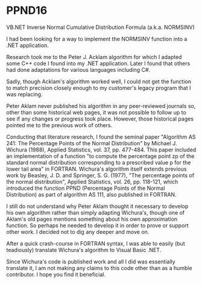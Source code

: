 # PPND16
VB.NET Inverse Normal Cumulative Distribution Formula (a.k.a. NORMSINV)

I had been looking for a way to implement the NORMSINV function into a .NET application.

Research took me to the Peter J. Acklam algorithm for which I adapted some C++ code I found into my .NET application. Later I found that others had done adaptations for various languages including C#.

Sadly, though Acklam's algorithm worked well, I could not get the function to match precision closely enough to my customer's legacy program that I was replacing.

Peter Aklam never published his algorithm in any peer-reviewed journals so, other than some historical web pages, it was not possible to follow up to see if any changes or progress took place. However, those historical pages pointed me to the previous work of others.

Conducting that literature research, I found the seminal paper "Algorithm AS 241: The Percentage Points of the Normal Distribution" by Michael J. Wichura (1988), Applied Statistics, vol. 37, pp. 477-484. This paper included an implementation of a function "to compute the percentage point zp of the standard normal distribution corresponding to a prescribed value p for the lower tail area" in FORTRAN. Wichura's algorithm itself extends previous work by Beasley, J. D. and Springer, S. G. (1977), "The percentage points of the normal distribution", Applied Statistics, vol. 26, pp. 118-121, which introduced the function PPND (Percentage Points of the Normal Distribution) as part of algorithm AS 111, also published in FORTRAN.

I still do not understand why Peter Aklam thought it necessary to develop his own algorithm rather than simply adapting Wichura's, though one of Aklam's old pages mentions something about his own approximation function. So perhaps he needed to develop it in order to prove or support other work. I decided not to dig any deeper and move on.

After a quick crash-course in FORTRAN syntax, I was able to easily (but teadiously) translate Wichura's algorithm to Visual Basic .NET.

Since Wichura's code is published work and all I did was essentially translate it, I am not making any claims to this code other than as a humble contributor. I hope you find it beneficial.
